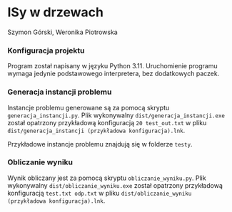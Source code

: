 # ISy w drzewach

Szymon Górski, 
Weronika Piotrowska

### Konfiguracja projektu

Program został napisany w języku Python 3.11.
Uruchomienie programu wymaga jedynie podstawowego interpretera, bez dodatkowych paczek.

### Generacja instancji problemu

Instancje problemu generowane są za pomocą skryptu `generacja_instancji.py`.
Plik wykonywalny `dist/generacja_instancji.exe` został opatrzony przykładową konfiguracją 
`20 test_out.txt` w pliku `dist/generacja_instancji (przykładowa konfiguracja).lnk`.

Przykładowe instancje problemu znajdują się w folderze `testy`.

### Obliczanie wyniku

Wynik obliczany jest za pomocą skryptu `obliczanie_wyniku.py`.
Plik wykonywalny `dist/obliczanie_wyniku.exe` został opatrzony przykładową konfiguracją 
`test.txt odp.txt` w pliku `dist/obliczanie_wyniku (przykładowa konfiguracja).lnk`.